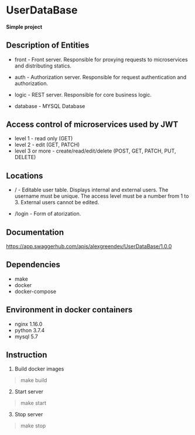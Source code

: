 # UserDataBase

#### Simple project

## Description of Entities

* front - Front server. Responsible for proxying requests to microservices and distributing statics.

* auth - Authorization server. Responsible for request authentication and authorization.

* logic - REST server. Responsible for core business logic.

* database - MYSQL Database

## Access control of microservices used by JWT

* level 1 - read only (GET)
* level 2 - edit (GET, PATCH)
* level 3 or more - create/read/edit/delete (POST, GET, PATCH, PUT, DELETE)

## Locations

* / - Editable user table. Displays internal and external users. The username must be unique. The access level must be a number from 1 to 3. External users cannot be edited.

* /login - Form of atorization. 

## Documentation

https://app.swaggerhub.com/apis/alexgreendev/UserDataBase/1.0.0

## Dependencies

* make
* docker
* docker-compose

## Environment in docker containers

* nginx 1.16.0
* python 3.7.4
* mysql 5.7

## Instruction

1. Build docker images
> make build

2. Start server
> make start

3. Stop server
> make stop